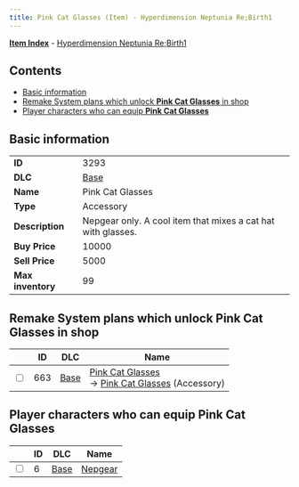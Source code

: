 ```yaml
---
title: Pink Cat Glasses (Item) - Hyperdimension Neptunia Re;Birth1
---
```


[**Item Index**](/neptunia/rb1/item/index.html) - [Hyperdimension Neptunia Re;Birth1](/neptunia/rb1)

## Contents

- [Basic information](#basic-information)
- [Remake System plans which unlock **Pink Cat Glasses** in shop](#remake-system-plans-which-unlock-pink-cat-glasses-in-shop)
- [Player characters who can equip **Pink Cat Glasses**](#player-characters-who-can-equip-pink-cat-glasses)
## Basic information

|   |   |
| -- | -- |
| **ID** | 3293 |
| **DLC** | [Base](/neptunia/rb1/dlc/1-base.html) |
| **Name** | Pink Cat Glasses |
| **Type** | Accessory |
| **Description** | Nepgear only. A cool item that mixes a cat hat with glasses. |
| **Buy Price** | 10000 |
| **Sell Price** | 5000 |
| **Max inventory** | 99 |


## Remake System plans which unlock **Pink Cat Glasses** in shop

|    | ID | DLC | Name |
| -- | -- | --- | ---- |
| <input type="checkbox" id="rb1-remake-1-663" class="trackbox" /> | 663 | [Base](/neptunia/rb1/dlc/1-base.html) | [Pink Cat Glasses](/neptunia/rb1/remake/1-663-pink-cat-glasses.html)<br /> → [Pink Cat Glasses](/neptunia/rb1/item/1-3293-pink-cat-glasses.html) (Accessory) |


## Player characters who can equip **Pink Cat Glasses**

|    | ID | DLC | Name |
| -- | -- | --- | ---- |
| <input type="checkbox" id="rb1-player-1-6" class="trackbox" /> | 6 | [Base](/neptunia/rb1/dlc/1-base.html) | [Nepgear](/neptunia/rb1/player/1-6-nepgear.html) |
